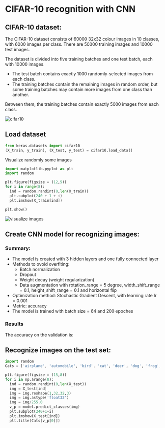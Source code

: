 # CIFAR-10 recognition with CNN

## CIFAR-10 dataset: 
The CIFAR-10 dataset consists of 60000 32x32 colour images in 10 classes, with 6000 images per class. There are 50000 training images and 10000 test images.

The dataset is divided into five training batches and one test batch, each with 10000 images.

- The test batch contains exactly 1000 randomly-selected images from each class.
- The training batches contain the remaining images in random order, but some training batches may contain more images from one class than another.

Between them, the training batches contain exactly 5000 images from each class.

![cifar10](https://user-images.githubusercontent.com/69978820/106388793-6566eb80-63e0-11eb-916a-aacde8d57583.png)

## Load dataset 

```python 
from keras.datasets import cifar10
(X_train, y_train), (X_test, y_test) = cifar10.load_data()
```
Visualize randomly some images 

```python
import matplotlib.pyplot as plt
import random

plt.figure(figsize = (12,5))
for i in range(8):
  ind = random.randint(0,len(X_train))
  plt.subplot(240 + 1 + i)
  plt.imshow(X_train[ind])

plt.show()
```
![visualize images](https://user-images.githubusercontent.com/69978820/106388944-00f85c00-63e1-11eb-9f33-39d8d8d5fdda.png)

## Create CNN model for recognizing images: 
### Summary: 
- The model is created with 3 hidden layers and one fully connected layer
- Methods to ovoid overfiting: 
  * Batch normalization
  * Dropout
  * Weight decay (weight regularization)
  * Data augmentation with rotation_range = 5 degree, width_shift_range = 0.1, height_shift_range = 0.1 and horizontal flip
- Optimization method: Stochastic Gradient Descent, with learning rate lr = 0.001
- Metric: accuracy
- The model is trained with batch size = 64 and 200 epoches 

### Results 

The accuracy on the validation is: 

## Recognize images on the test set:
```python
import random
Cats = ['airplane', 'automobile', 'bird', 'cat', 'deer', 'dog', 'frog', 'horse', 'ship', 'struck']

plt.figure(figsize = (15,8))
for i in np.arange(8):
  ind = random.randint(0,len(X_test))
  img = X_test[ind]
  img = img.reshape(1,32,32,3)
  img = img.astype('float32')
  img = img/255.0
  v_p = model.predict_classes(img)
  plt.subplot(240+1+i)
  plt.imshow(X_test[ind])
  plt.title(Cats[v_p[0]])
  ```
  





